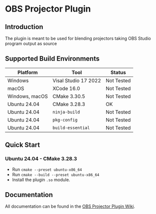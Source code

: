 # OBS Projector Plugin

## Introduction

The plugin is meant to be used for blending projectors taking OBS Studio program output as source

## Supported Build Environments

| Platform  | Tool   | Status    |
|-----------|--------| --------- |
| Windows   | Visal Studio 17 2022 | Not Tested |
| macOS     | XCode 16.0 | Not Tested |
| Windows, macOS  | CMake 3.30.5 | Not Tested |
| Ubuntu 24.04 | CMake 3.28.3 | OK |
| Ubuntu 24.04 | `ninja-build` | Not Tested |
| Ubuntu 24.04 | `pkg-config` | Not Tested |
| Ubuntu 24.04 | `build-essential` | Not Tested |

## Quick Start

### Ubuntu 24.04 - CMake 3.28.3

- Run `cmake --preset ubuntu-x86_64`
- Run `cmake --build --preset ubuntu-x86_64`
- Install the plugin `.so` module.

## Documentation

All documentation can be found in the [OBS Projector Plugin Wiki](https://github.com/julia-otran/obs-projector/wiki).
